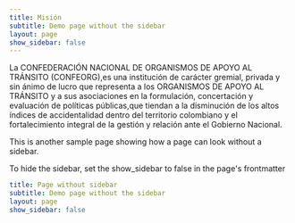 ```yaml
---
title: Misión
subtitle: Demo page without the sidebar
layout: page
show_sidebar: false
---
```


La CONFEDERACIÓN NACIONAL DE ORGANISMOS DE APOYO AL TRÁNSITO (CONFEORG),es una institución de carácter gremial, privada y sin ánimo de lucro que representa a los ORGANISMOS DE APOYO AL TRÁNSITO y a sus asociaciones en la formulación, concertación y evaluación de políticas públicas,que tiendan a la disminución de los altos índices de accidentalidad dentro del territorio colombiano y el fortalecimiento integral de la gestión y relación ante el Gobierno Nacional.


This is another sample page showing how a page can look without a sidebar. 

To hide the sidebar, set the show_sidebar to false in the page's frontmatter

```yml
title: Page without sidebar
subtitle: Demo page without the sidebar
layout: page
show_sidebar: false
```